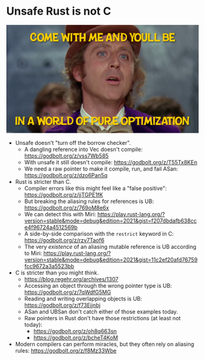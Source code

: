 # Unsafe Rust is not C

[![wonka](wonka.png)](https://www.youtube.com/watch?v=SVi3-PrQ0pY)

- Unsafe doesn't "turn off the borrow checker".
  - A dangling reference into Vec doesn't compile: https://godbolt.org/z/vss7Wb585
  - With unsafe it still doesn't compile: https://godbolt.org/z/T55Tx8KEn
  - We need a raw pointer to make it compile, run, and fail ASan: https://godbolt.org/z/dzo6Pan5q
- Rust is stricter than C.
  - Compiler errors like this might feel like a "false positive": https://godbolt.org/z/jjTGPE1fK
  - But breaking the aliasing rules for references is UB: https://godbolt.org/z/769oM8e6x
  - We can detect this with Miri:
    https://play.rust-lang.org/?version=stable&mode=debug&edition=2021&gist=f207dbdafb638cce4f96724a4512569b
  - A side-by-side comparison with the `restrict` keyword in C: https://godbolt.org/z/rzv7Taof6
  - The very *existence* of an aliasing mutable reference is UB according to Miri:
    https://play.rust-lang.org/?version=stable&mode=debug&edition=2021&gist=11c2ef20afd76759fcc9672a3a5523bb
- C is stricter than you might think.
  - https://blog.regehr.org/archives/1307
  - Accessing an object through the wrong pointer type is UB: https://godbolt.org/z/7qWdfG5MG
  - Reading and writing overlapping objects is UB: https://godbolt.org/z/f73Ejjnbj
  - ASan and UBSan don't catch either of those examples today.
  - Raw pointers in Rust don't have those restrictions (at least not today):
    - https://godbolt.org/z/oh8q663sn
    - https://godbolt.org/z/bcheT4KoM
- Modern compilers can perform miracles, but they often rely on aliasing rules: https://godbolt.org/z/f8Mz33Wbe
